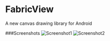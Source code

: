 # FabricView
A new canvas drawing library for Android

###Screenshots
![Screenshot1](http://imgur.com/O5O6oAM)
![Screenshot2](http://imgur.com/XdQAAQ1)

